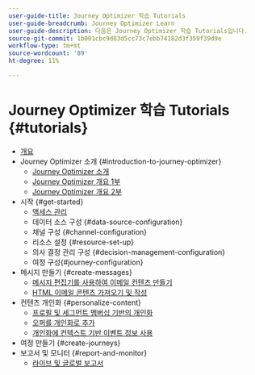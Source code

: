 ```yaml
---
user-guide-title: Journey Optimizer 학습 Tutorials
user-guide-breadcrumb: Journey Optimizer Learn
user-guide-description: 다음은 Journey Optimizer 학습 Tutorials입니다.
source-git-commit: 1b001cbc9d83d5cc73c7ebb74182d3f359f39d9e
workflow-type: tm+mt
source-wordcount: '89'
ht-degree: 11%

---
```



# Journey Optimizer 학습 Tutorials {#tutorials}

+ [개요](/help/overview.md)
+ Journey Optimizer 소개 {#introduction-to-journey-optimizer}
   + [Journey Optimizer 소개](/help/introduction/introduction.md)
   + [Journey Optimizer 개요 1부](/help/introduction/journey-optimizer-overview-part-1.md)
   + [Journey Optimizer 개요 2부](/help/introduction/journey-optimizer-overview-part-2.md)
+ 시작 {#get-started}
   + [액세스 관리](/help/set-up-access/access-management.md)
   + 데이터 소스 구성 {#data-source-configuration}
   + 채널 구성 {#channel-configuration}
   + 리소스 설정 {#resource-set-up}
   + 의사 결정 관리 구성 {#decision-management-configuration}
   + 여정 구성{#journey-configuration}
+ 메시지 만들기 {#create-messages}
   + [메시지 편집기를 사용하여 이메일 컨텐츠 만들기](/help/create-messages/create-email-content-with-the-message-editor.md)
   + [HTML 이메일 콘텐츠 가져오기 및 작성](/help/create-messages/import-and-author-html-email-content.md)
+ 컨텐츠 개인화 {#personalize-content}
   + [프로필 및 세그먼트 멤버십 기반의 개인화](/help/personalize-content/profile-and-segment-membership-based-personalization.md)
   + [오퍼를 개인화로 추가](/help/personalize-content/add-offer-decisioning-to-messages.md)
   + [개인화에 컨텍스트 기반 이벤트 정보 사용](/help/personalize-content/use-contextual-event-information-for-personalization.md)
+ 여정 만들기 {#create-journeys}
+ 보고서 및 모니터 {#report-and-monitor}
   + [라이브 및 글로벌 보고서](/help/report-and-monitor/live-and-global-reports.md)
